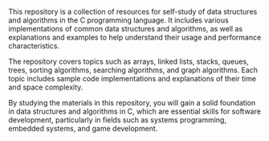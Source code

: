 This repository is a collection of resources for self-study of data structures and algorithms in the C programming language. It includes various implementations of common data structures and algorithms, as well as explanations and examples to help understand their usage and performance characteristics.

The repository covers topics such as arrays, linked lists, stacks, queues, trees, sorting algorithms, searching algorithms, and graph algorithms. Each topic includes sample code implementations and explanations of their time and space complexity.

By studying the materials in this repository, you will gain a solid foundation in data structures and algorithms in C, which are essential skills for software development, particularly in fields such as systems programming, embedded systems, and game development.